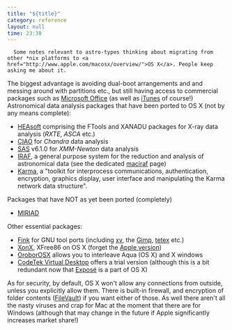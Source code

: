 ```yaml
---
title: "${title}"
category: reference
layout: null
time: 23:38
---
```

<!-- converted from blosxom format post by dkg 22.1.2022 -->
<!-- created by convert.pl on Tue Jan 31 00:50:42 EST 2012 -->
<!-- converted from ../2004/11/analysing-astronomical-data-under-mac.html -->
<!-- Post timestamp Wednesday, November 24, 2004 9:38 AM -->
<!-- touch -t 200411240938 -->
<!-- Labels: 2004 -->
      Some notes relevant to astro-types thinking about migrating from other *nix platforms to <a href="http://www.apple.com/macosx/overview/">OS X</a>. People keep asking me about it.
<p>
The biggest advantage is avoiding dual-boot arrangements and and messing around with
partitions etc., but still having access to commercial packages such as 
<a href="http://www.apple.com/macosx/applications/office/">Microsoft Office</a> (as well as <a href="http://www.apple.com/itunes/">iTunes</a> of course!)
<br>
Astronomical data analysis packages that have been ported to OS X (not by any means complete):
<ul>
<li><a href="http://heasarc.gsfc.nasa.gov/docs/software/lheasoft/">HEAsoft</a> comprising the FTools and XANADU packages for X-ray data analysis (<em>RXTE</em>, <em>ASCA</em> etc.)
<li><a href="http://cxc.harvard.edu/ciao/">CIAO</a> for <em>Chandra</em> data analysis
<li><a href="http://xmm.vilspa.esa.es/sas/">SAS</a> v6.1.0 for <em>XMM-Newton</em> data analysis
<li><a href="http://iraf.noao.edu/">IRAF</a>, a general purpose system for the reduction and analysis of astronomical data (see the dedicated <a href="http://www.owlnet.rice.edu/~marcosh/iraf/">maciraf</a> page)
<li><a href="http://www.atnf.csiro.au/computing/software/karma/">Karma</a>, a "toolkit for interprocess communications, authentication, encryption, graphics display, user interface and manipulating the Karma network data structure".
</ul>
Packages that have NOT as yet been ported (completely)
<ul>
<li><a href="http://bima.astro.umd.edu/miriad/">MIRIAD</a>
</ul>
Other essential packages:
<ul>
<li><a href="http://fink.sourceforge.net">Fink</a> for GNU tool ports (including <a href="http://fink.sourceforge.net/pdb/package.php/xv">xv</a>, the <a href="http://fink.sourceforge.net/pdb/package.php/gimp">Gimp</a>, <a href="http://fink.sourceforge.net/pdb/package.php/tetex">tetex</a> etc.)
<li><a href="http://xonx.sourceforge.net">XonX</a>, XFree86 on OS X (forget the <a href="http://www.apple.com/macosx/features/x11/">Apple
version</a>)
<li><a href="http://oroborosx.sourceforge.net">OroborOSX</a>  allows you to interleave
Aqua (OS X) and X windows
<li><a href="http://codetek.com/ctvd">CodeTek Virtual Desktop</a> offers a trial version (although this is a bit redundant now that <a href="http://www.apple.com/macosx/features/expose/">Expos&eacute;</a> is a part of OS X)
</ul>
As for security, by default, OS X won't allow any
connections from outside, unless you explicitly allow them. There is
built-in firewall, and encryption of folder
contents (<a href="http://www.apple.com/macosx/features/filevault/">FileVault</a>) if you want either of those. As well there aren't all the nasty
viruses and crap for Mac at the moment that there are for Windows
(although that may change in the future if Apple significantly increases
market share!)
